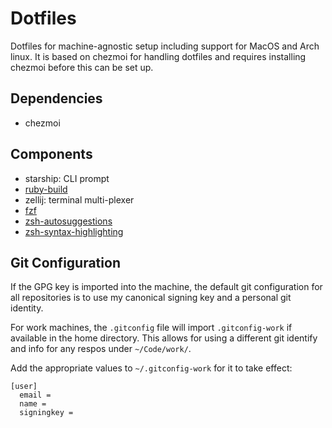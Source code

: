 # Dotfiles

Dotfiles for machine-agnostic setup including support for MacOS and Arch linux.
It is based on chezmoi for handling dotfiles and requires installing chezmoi before
this can be set up.

## Dependencies

* chezmoi

## Components

* starship: CLI prompt
* [ruby-build](https://github.com/rbenv/ruby-build#readme)
* zellij: terminal multi-plexer
* [fzf](https://github.com/junegunn/fzf#readme)
* [zsh-autosuggestions](https://s.dakotahpena.dev/LJcNhj)
* [zsh-syntax-highlighting](https://s.dakotahpena.dev/gF0bCB)

## Git Configuration

If the GPG key is imported into the machine, the default
git configuration for all repositories is to use my canonical
signing key and a personal git identity.

For work machines, the `.gitconfig` file will import `.gitconfig-work`
if available in the home directory. This allows for using a different
git identify and info for any respos under `~/Code/work/`.

Add the appropriate values to `~/.gitconfig-work` for it to take effect:

```
[user]
  email = 
  name = 
  signingkey = 
```
